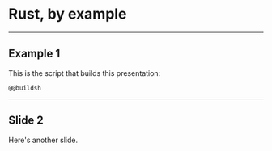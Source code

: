 # Rust, by example

-----

## Example 1

This is the script that builds this presentation:

```
@@buildsh
```

-----

## Slide 2

Here's another slide.
